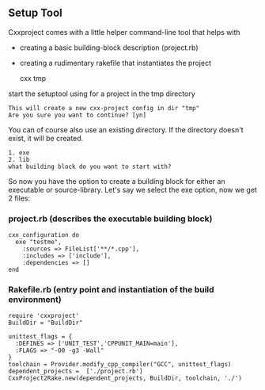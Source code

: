 
## Setup Tool

Cxxproject comes with a little helper command-line tool that helps with
- creating a basic building-block description (project.rb)
- creating a rudimentary rakefile that instantiates the project

    cxx tmp

start the setuptool using for a project in the tmp directory

    This will create a new cxx-project config in dir "tmp" 
    Are you sure you want to continue? [yn] 

You can of course also use an existing directory. If the directory doesn't exist, it will be created.

    1. exe
    2. lib
    what building block do you want to start with?

So now you have the option to create a building block for either an executable or source-library.
Let's say we select the exe option, now we get 2 files:

### project.rb (describes the executable building block)

    cxx_configuration do
      exe "testme",
        :sources => FileList['**/*.cpp'],
        :includes => ['include'],
        :dependencies => []
    end

### Rakefile.rb (entry point and instantiation of the build environment)

    require 'cxxproject'
    BuildDir = "BuildDir"

    unittest_flags = {
      :DEFINES => ['UNIT_TEST','CPPUNIT_MAIN=main'],
      :FLAGS => "-O0 -g3 -Wall"
    }
    toolchain = Provider.modify_cpp_compiler("GCC", unittest_flags)
    dependent_projects =  ['./project.rb']
    CxxProject2Rake.new(dependent_projects, BuildDir, toolchain, './')

  
